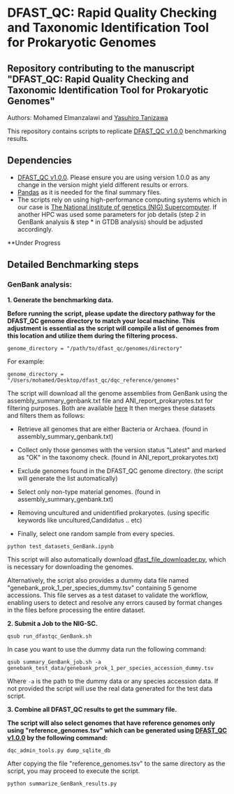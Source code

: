 DFAST_QC: Rapid Quality Checking and Taxonomic Identification Tool for Prokaryotic Genomes
===================
Repository contributing to the manuscript "DFAST_QC: Rapid Quality Checking and Taxonomic Identification Tool for Prokaryotic Genomes"
-------------------
Authors:
Mohamed Elmanzalawi and [Yasuhiro Tanizawa](https://github.com/nigyta)


This repository contains scripts to replicate [DFAST_QC v1.0.0](https://github.com/nigyta/dfast_qc) benchmarking results.

## Dependencies
- [DFAST_QC v1.0.0](https://github.com/nigyta/dfast_qc). Please ensure you are using version 1.0.0 as any change in the version might yield different results or errors.
- [Pandas](https://github.com/pandas-dev/pandas) as it is needed for the final summary files.
- The scripts rely on using high-performance computing systems which in our case is [The National institute of genetics (NIG) Supercomputer](https://sc.ddbj.nig.ac.jp/en/). If another HPC was used some parameters for job details (step 2 in GenBank analysis & step * in GTDB analysis) should be adjusted accordingly.  

**Under Progress
## Detailed Benchmarking steps
 
### GenBank analysis:
**1. Generate the benchmarking data.**

**Before running the script, please update the directory pathway for the DFAST_QC genome directory to match your local machine. This adjustment is essential as the script will compile a list of genomes from this location and utilize them during the filtering process.**
```
genome_directory = "/path/to/dfast_qc/genomes/directory"
```
For example:
```
genome_directory = "/Users/mohamed/Desktop/dfast_qc/dqc_reference/genomes"
```
The script will download all the genome assemblies from GenBank using the assembly_summary_genbank.txt file and ANI_report_prokaryotes.txt for filtering purposes. Both are available [here](https://ftp.ncbi.nlm.nih.gov/genomes/ASSEMBLY_REPORTS/) It then merges these datasets and filters them as follows:

- Retrieve all genomes that are either Bacteria or Archaea. (found in assembly_summary_genbank.txt)

- Collect only those genomes with the version status "Latest" and marked as "OK" in the taxonomy check. (found in ANI_report_prokaryotes.txt)

- Exclude genomes found in the DFAST_QC genome directory. (the script will generate the list automatically)

- Select only non-type material genomes. (found in assembly_summary_genbank.txt)

- Removing uncultured and unidentified prokaryotes. (using specific keywords like uncultured,Candidatus .. etc)

- Finally, select one random sample from every species.

```
python test_datasets_GenBank.ipynb
```
This script will also automatically download [dfast_file_downloader.py](https://github.com/nigyta/dfast_core/blob/master/scripts/dfast_file_downloader.py), which is necessary for downloading the genomes. 

Alternatively, the script also provides a dummy data file named "genebank_prok_1_per_species_dummy.tsv" containing 5 genome accessions. This file serves as a test dataset to validate the workflow, enabling users to detect and resolve any errors caused by format changes in the files before processing the entire dataset.

**2. Submit a Job to the NIG-SC.**
```
qsub run_dfastqc_GenBank.sh
```
In case you want to use the dummy data run the following command:
```
qsub summary_GenBank_job.sh -a genebank_test_data/genebank_prok_1_per_species_accession_dummy.tsv
```
Where `-a` is the path to the dummy data or any species accession data. If not provided the script will use the real data generated for the test data script.

**3. Combine all DFAST_QC results to get the summary file.**

**The script will also select genomes that have reference genomes only using "reference_genomes.tsv" which can be generated using [DFAST_QC v1.0.0](https://github.com/nigyta/dfast_qc) by the following command:**
```
dqc_admin_tools.py dump_sqlite_db
```
After copying the file "reference_genomes.tsv" to the same directory as the script, you may proceed to execute the script.
```
python summarize_GenBank_results.py
```







